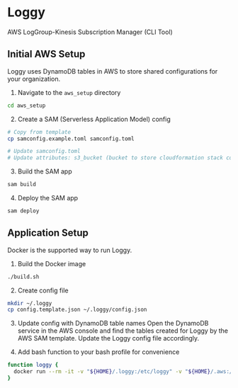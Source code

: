 # Loggy

AWS LogGroup-Kinesis Subscription Manager (CLI Tool)

## Initial AWS Setup

Loggy uses DynamoDB tables in AWS to store shared configurations for your organization.

1. Navigate to the `aws_setup` directory
```bash
cd aws_setup
```

2. Create a SAM (Serverless Application Model) config
```bash
# Copy from template
cp samconfig.example.toml samconfig.toml

# Update samconfig.toml
# Update attributes: s3_bucket (bucket to store cloudformation stack config in), and region
```

3. Build the SAM app
```bash
sam build
```

4. Deploy the SAM app
```bash
sam deploy
```

## Application Setup

Docker is the supported way to run Loggy.

1. Build the Docker image
```bash
./build.sh
```

2. Create config file
``` bash
mkdir ~/.loggy
cp config.template.json ~/.loggy/config.json
```

3. Update config with DynamoDB table names
Open the DynamoDB service in the AWS console and find the tables created for Loggy by the AWS SAM template.
Update the Loggy config file accordingly.

4. Add bash function to your bash profile for convenience
```bash
function loggy {
  docker run --rm -it -v "${HOME}/.loggy:/etc/loggy" -v "${HOME}/.aws:/root/.aws" loggy:latest "${@:1}"
}
```
